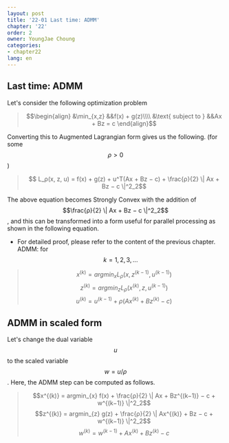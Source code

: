 ```yaml
---
layout: post
title: '22-01 Last time: ADMM'
chapter: '22'
order: 2
owner: YoungJae Choung
categories:
- chapter22
lang: en
---
```



## Last time: ADMM
Let's consider the following optimization problem
> $$\begin{align}
> &\min_{x,z} &&f(x) + g(z)\\\\
> &\text{ subject to } &&Ax + Bz = c 
> \end{align}$$

Converting this to Augmented Lagrangian form gives us the following. (for some $$ρ > 0$$)
> $$ L_ρ(x, z, u) = f(x) + g(z) + u^T(Ax + Bz − c) + \frac{ρ}{2} \| Ax + Bz − c \|^2_2$$

The above equation becomes Strongly Convex with the addition of $$\frac{ρ}{2} \| Ax + Bz − c \|^2_2$$, and this can be transformed into a form useful for parallel processing as shown in the following equation.
* For detailed proof, please refer to the content of the previous chapter.
ADMM: for $$k = 1, 2, 3, . . .$$
> $$x^{(k)} = argmin_{x} L_ρ(x, z^{(k−1)}, u^{(k−1)})$$
> $$z^{(k)} = argmin_{z} L_ρ(x^{(k)}  , z, u^{(k−1)})$$
> $$u^{(k)} = u^{(k−1)} + ρ(Ax^{(k)} + Bz^{(k)} − c)$$
 
## ADMM in scaled form
Let's change the dual variable $$u$$ to the scaled variable $$w = u/ρ$$. Here, the ADMM step can be computed as follows.

> $$x^{(k)} = argmin_{x} f(x) + \frac{ρ}{2} \| Ax + Bz^{(k−1)} − c + w^{(k−1)} \|^2_2$$
> $$z^{(k)} = argmin_{z} g(z) + \frac{ρ}{2} \| Ax^{(k)} + Bz − c + w^{(k−1)} \|^2_2$$ 
> $$w^{(k)} = w^{(k−1)} + Ax^{(k)} + Bz^{(k)} − c$$
